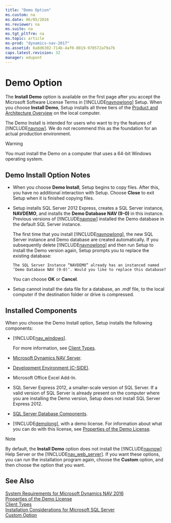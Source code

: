 ```yaml
---
title: "Demo Option"
ms.custom: na
ms.date: 06/05/2016
ms.reviewer: na
ms.suite: na
ms.tgt_pltfrm: na
ms.topic: article
ms-prod: "dynamics-nav-2017"
ms.assetid: 6a8d6302-714b-4af0-8019-970572a79a7b
caps.latest.revision: 32
manager: edupont
---
```

# Demo Option
The **Install Demo** option is available on the first page after you accept the Microsoft Software License Terms in [!INCLUDE[navnowlong](includes/navnowlong_md.md)] Setup. When you choose **Install Demo**, Setup installs all three tiers of the [Product and Architecture Overview](Product-and-Architecture-Overview.md) on the local computer.  
  
 The Demo Install is intended for users who want to try the features of [!INCLUDE[navnow](includes/navnow_md.md)]. We do not recommend this as the foundation for an actual production environment.  
  
> [!WARNING]  
>  You must install the Demo on a computer that uses a 64-bit Windows operating system.  
  
## Demo Install Option Notes  
  
-   When you choose **Demo Install**, Setup begins to copy files. After this, you have no additional interaction with Setup. Choose **Close** to exit Setup when it is finished copying files.  
  
-   Setup installs SQL Server 2012 Express, creates a SQL Server instance, **NAVDEMO**, and installs the **Demo Database NAV \(9-0\)** in this instance. Previous versions of [!INCLUDE[navnow](includes/navnow_md.md)] installed the Demo database in the default SQL Server instance.  
  
     The first time that you install [!INCLUDE[navnowlong](includes/navnowlong_md.md)], the new SQL Server instance and Demo database are created automatically. If you subsequently delete [!INCLUDE[navnowlong](includes/navnowlong_md.md)] and then run Setup to install the Demo version again, Setup prompts you to replace the existing database:  
  
     `The SQL Server Instance “NAVDEMO” already has an instanced named ‘Demo Database NAV (9-0)’. Would you like to replace this database?`  
  
     You can choose **OK** or **Cancel**.  
  
-   Setup cannot install the data file for a database, an .mdf file, to the local computer if the destination folder or drive is compressed.  
  
## Installed Components  
 When you choose the Demo Install option, Setup installs the following components:  
  
-   [!INCLUDE[nav_windows](includes/nav_windows_md.md)].  
  
     For more information, see [Client Types](Client-Types.md).  
  
-   [Microsoft Dynamics NAV Server](Microsoft-Dynamics-NAV-Server.md).  
  
-   [Development Environment \(C-SIDE\)](Development-Environment--C-SIDE-.md).  
  
-   Microsoft Office Excel Add-In.  
  
-   SQL Server Express 2012, a smaller-scale version of SQL Server. If a valid version of SQL Server is already present on the computer where you are installing the Demo version, Setup does not install SQL Server Express 2012.  
  
-   [SQL Server Database Components](SQL-Server-Database-Components.md).  
  
-   [!INCLUDE[demolong](includes/demolong_md.md)], with a demo license. For information about what you can do with this license, see [Properties of the Demo License](Properties-of-the-Demo-License.md).  
  
> [!NOTE]  
>  By default, the **Install Demo** option does not install the [!INCLUDE[navnow](includes/navnow_md.md)] Help Server or the [!INCLUDE[nav_web_server](includes/nav_web_server_md.md)]. If you want these options, you can run the installation program again, choose the **Custom** option, and then choose the option that you want.  
  
## See Also  
 [System Requirements for Microsoft Dynamics NAV 2016](System-Requirements-for-Microsoft-Dynamics-NAV-2016.md)   
 [Properties of the Demo License](Properties-of-the-Demo-License.md)   
 [Client Types](Client-Types.md)   
 [Installation Considerations for Microsoft SQL Server](Installation-Considerations-for-Microsoft-SQL-Server.md)   
 [Custom Option](Custom-Option.md)